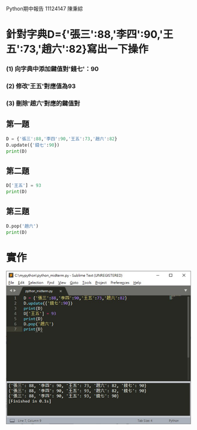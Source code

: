 Python期中報告 11124147 陳秉綜

# 針對字典D={'張三':88,'李四':90,'王五':73,'趙六':82}寫出一下操作

### (1) 向字典中添加鍵值對'錢七'：90
### (2) 修改'王五'對應值為93
### (3) 刪除'趙六'對應的鍵值對



## 第一題

```python
D = {'張三':88,'李四':90,'王五':73,'趙六':82}
D.update({'錢七':90})
print(D)
```
## 第二題
```python
D['王五'] = 93
print(D)
```

## 第三題
```python
D.pop('趙六')
print(D)
```

# 實作
![image](https://github.com/heart1beat/Python_Midterm/blob/main/messageImage_1712648963334.jpg)
